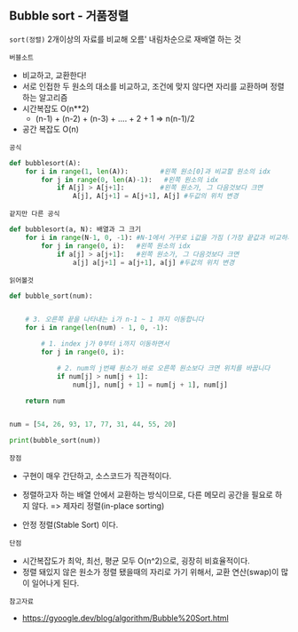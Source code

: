 ## Bubble sort - 거품정렬

`sort(정렬)`
2개이상의 자료를 비교해 오름' 내림차순으로 재배열 하는 것


`버블소트`
- 비교하고, 교환한다!
- 서로 인접한 두 원소의 대소를 비교하고, 조건에 맞지 않다면 자리를 교환하며 정렬하는 알고리즘
- 시간복잡도 O(n**2)
    - (n-1) + (n-2) + (n-3) + .... + 2 + 1 => n(n-1)/2
- 공간 복잡도 O(n)

`공식`

```python
def bubblesort(A):
	for i in range(1, len(A)):        #왼쪽 원소[0]과 비교할 원소의 idx
    	for j in range(0, len(A)-1):   #왼쪽 원소의 idx
        	if A[j] > A[j+1]:  		  #왼쪽 원소가, 그 다음것보다 크면
            	A[j], A[j+1] = A[j+1], A[j] #두값의 위치 변경
```

`같지만 다른 공식`

```python
def bubblesort(a, N): 배열과 그 크기
	for i in range(N-1, 0, -1): #N-1에서 거꾸로 i값을 가짐 (가장 끝값과 비교하자?)
    	for j in range(0, i):	#왼쪽 원소의 idx
        	if a[j] > a[j+1]:   #왼쪽 원소가, 그 다음것보다 크면
            	a[j] a[j+1] = a[j+1], a[j] #두값의 위치 변경
```

`읽어볼것`
```python
def bubble_sort(num):


    # 3. 오른쪽 끝을 나타내는 i가 n-1 ~ 1 까지 이동합니다
    for i in range(len(num) - 1, 0, -1):

        # 1. index j가 0부터 i까지 이동하면서
        for j in range(0, i):

            # 2. num의 j번째 원소가 바로 오른쪽 원소보다 크면 위치를 바꿉니다
            if num[j] > num[j + 1]:
                num[j], num[j + 1] = num[j + 1], num[j]

    return num


num = [54, 26, 93, 17, 77, 31, 44, 55, 20]

print(bubble_sort(num))
```

`장점`
- 구현이 매우 간단하고, 소스코드가 직관적이다.

- 정렬하고자 하는 배열 안에서 교환하는 방식이므로, 다른 메모리 공간을 필요로 하지 않다. => 제자리 정렬(in-place sorting)

- 안정 정렬(Stable Sort) 이다.


`단점`
- 시간복잡도가 최악, 최선, 평균 모두 O(n^2)으로, 굉장히 비효율적이다.
- 정렬 돼있지 않은 원소가 정렬 됐을때의 자리로 가기 위해서, 교환 연산(swap)이 많이 일어나게 된다.






`참고자료`
- https://gyoogle.dev/blog/algorithm/Bubble%20Sort.html